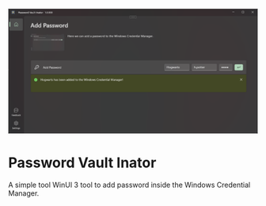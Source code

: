 ![](ProgramImageOne.png)

# Password Vault Inator
A simple tool WinUI 3 tool to add password inside the Windows Credential Manager.

